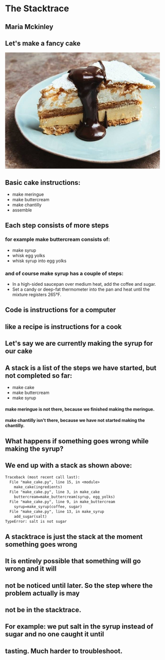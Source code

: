 # The Stacktrace

## Maria Mckinley



## Let's make a fancy cake
![alt text](assets/mocha-dacquoise.jpg "Mocha Dacquoise Cake")




## Basic cake instructions:
* make meringue
* make buttercream
* make chantilly
* assemble




## Each step consists of more steps

### for example make buttercream consists of: <!-- .element: class="fragment" data-fragment-index="1" -->
* make syrup
* whisk egg yolks
* whisk syrup into egg yolks




### and of course make syrup has a couple of steps:
* In a high-sided saucepan over medium heat, add the coffee and sugar. 
* Set a candy or deep-fat thermometer into the pan and heat until the mixture registers 265&deg;F.




## Code is instructions for a computer
## like a recipe is instructions for a cook




## Let's say we are currently making the syrup for our cake




## A stack is a list of the steps we have started, but not completed so far:

* make cake
* make buttercream
* make syrup

#### make meringue is not there, because we finished making the meringue.
#### make chantilly isn't there, because we have not started making the chantilly.




## What happens if something goes wrong while making the syrup? 
## We end up with a stack as shown above:

```
Traceback (most recent call last):
  File "make_cake.py", line 15, in <module>
    make_cake(ingredients)
  File "make_cake.py", line 3, in make_cake
    buttercream=make_buttercream(syrup, egg_yolks)
  File "make_cake.py", line 9, in make_buttercream
    syrup=make_syrup(coffee, sugar) 
  File "make_cake.py", line 13, in make_syrup
    add_sugar(salt)
TypeError: salt is not sugar
```



## A stacktrace is just the stack at the moment something goes wrong




## It is entirely possible that something will go wrong and it will 
## not be noticed until later. So the step where the problem actually is may
## not be in the stacktrace.

## For example: we put salt in the syrup instead of sugar and no one caught it until 
## tasting. Much harder to troubleshoot. 
